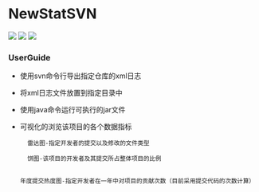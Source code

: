 # NewStatSVN


[![](https://img.shields.io/badge/%20LICENSE%20-%20GPL%20-%20red%20.svg)]()
[![](https://img.shields.io/badge/%20%20%20JAVA%20%20-%20%201.8%20%20-%20ORANGE%20.svg)]() [![](https://img.shields.io/badge/SPRINGBOOT-2.0.6-green.svg)]()


### UserGuide

* 使用svn命令行导出指定仓库的xml日志

* 将xml日志文件放置到指定目录中

* 使用java命令运行可执行的jar文件

* 可视化的浏览该项目的各个数据指标

        雷达图-指定开发者的提交以及修改的文件类型

        饼图-该项目的开发者及其提交所占整体项目的比例

        年度提交热度图-指定开发者在一年中对项目的贡献次数（目前采用提交代码的次数计算）

